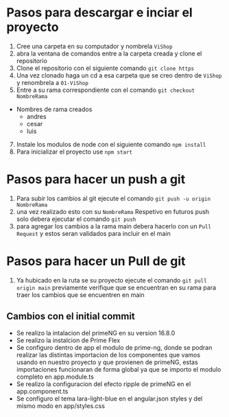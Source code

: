 # Pasos para descargar e inciar el proyecto

1. Cree una carpeta en su computador y nombrela `ViShop`
2. abra la ventana de comandos entre a la carpeta creada y clone el repositorio
3. Clone el repositorio con el siguiente comando `git clone https`
4. Una vez clonado haga un cd a esa carpeta que se creo dentro de `ViShop` y renombrela a `01-ViShop`
5. Entre a su rama correspondiente con el comando `git checkout NombreRama`
  - Nombres de rama creados
    - andres
    - cesar
    - luis
7. Instale los modulos de node con el siguiente comando `npm install`
6. Para inicializar el proyecto use `npm start`

# Pasos para hacer un push a git

1. Para subir los cambios al git ejecute el comando `git push -u origin NombreRama`
2. una vez realizado esto con su `NombreRama` Respetivo en futuros push solo debera ejecutar el comando `git push`
3. para agregar los cambios a la rama main debera hacerlo con un `Pull Request` y estos seran validados para incluir en el main

# Pasos para hacer un Pull de git
1. Ya hubicado en la ruta se su proyecto ejecute el comando `git pull origin main` previamente verifique que se encuentran  en su rama para traer los cambios que se encuentren en main


## Cambios con el initial commit

- Se realizo la intalacion del primeNG en su version 16.8.0
- Se realizo la instalcion de Prime Flex
- Se configuro dentro de app el modulo de prime-ng, donde se podran realizar las distintas importacion de los componentes
que vamos usando en nuestro proyecto y que provienen de primeNG, estas importaciones funcionaran de forma global ya que se
importo el modulo completo en app.module.ts
- Se realizo la configuracion del efecto ripple de primeNG en el app.component.ts
- Se configuro el tema lara-light-blue en el angular.json styles y del mismo modo en app/styles.css
